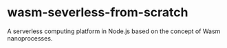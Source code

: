 # wasm-severless-from-scratch
A serverless computing platform in Node.js based on the concept of Wasm nanoprocesses.
